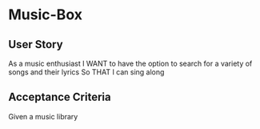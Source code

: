 # Music-Box

## User Story

As a music enthusiast 
I WANT to have the option to search for a variety of songs and their lyrics
So THAT I can sing along


## Acceptance Criteria

Given a music library 

